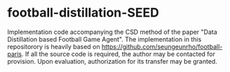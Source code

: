 # football-distillation-SEED
Implementation code accompanying the CSD method of the paper "Data Distillation based Football Game Agent". The implementation in this repositorory is heavily based on https://github.com/seungeunrho/football-paris. If all the source code is required, the author may be contacted for provision. Upon evaluation, authorization for its transfer may be granted.

